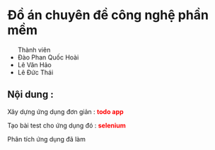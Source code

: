 <h1>Đồ án chuyên đề công nghệ phần mềm</h1>
<ul> Thành viên
<li>Đào Phan Quốc Hoài</li>
<li>Lê Văn Hảo</li>
<li>Lê Đức Thái</li>
</ul>
<h2>Nội dung :</h2>
<p>Xây dựng ứng dụng đơn giản : <strong style="color: red">todo app</strong></p>
<p>Tạo bài test cho ứng dụng đó : <strong style="color: red">selenium</strong></p>
<p>Phân tích ứng dụng đã làm</p>

